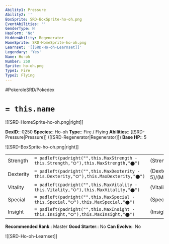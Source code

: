```yaml
---
Ability1: Pressure
Ability2: ''
BoxSprite: SRD-BoxSprite-ho-oh.png
EventAbilities: ''
GenderType: N
HasForm: 'No'
HiddenAbility: Regenerator
HomeSprite: SRD-HomeSprite-ho-oh.png
Learnset: '[[SRD-Ho-oh-Learnset]]'
Legendary: 'Yes'
Name: Ho-oh
Number: 250
Sprite: ho-oh.png
Type1: Fire
Type2: Flying
---
```


#PokeroleSRD/Pokedex

# `= this.name`

![[SRD-HomeSprite-ho-oh.png|right]]

**DexID**:: 0250
**Species**:: Ho-oh
**Type**:: Fire / Flying
**Abilities**:: [[SRD-Pressure|Pressure]] ([[SRD-Regenerator|Regenerator]])
**Base HP**:: 5

![[SRD-BoxSprite-ho-oh.png|right]]

|           |                                                                                        |                                          |
| --------- | -------------------------------------------------------------------------------------- | ---------------------------------------- |
| Strength  | `= padleft(padright("",this.MaxStrength - this.Strength,"⭘"),this.MaxStrength,"⬤")`    | (Strength::7)/(MaxStrength::7)   |
| Dexterity | `= padleft(padright("",this.MaxDexterity - this.Dexterity,"⭘"),this.MaxDexterity,"⬤")` | (Dexterity:: 5)/(MaxDexterity::5) |
| Vitality  | `= padleft(padright("",this.MaxVitality - this.Vitality,"⭘"),this.MaxVitality,"⬤")`    | (Vitality::5)/(MaxVitality::5)   |
| Special   | `= padleft(padright("",this.MaxSpecial - this.Special,"⭘"),this.MaxSpecial,"⬤")`       | (Special::6)/(MaxSpecial::6)     |
| Insight   | `= padleft(padright("",this.MaxInsight - this.Insight,"⭘"),this.MaxInsight,"⬤")`       | (Insight::7)/(MaxInsight::7)     |

**Recommended Rank**:: Master
**Good Starter**:: No
**Can Evolve**:: No

![[SRD-Ho-oh-Learnset]]
